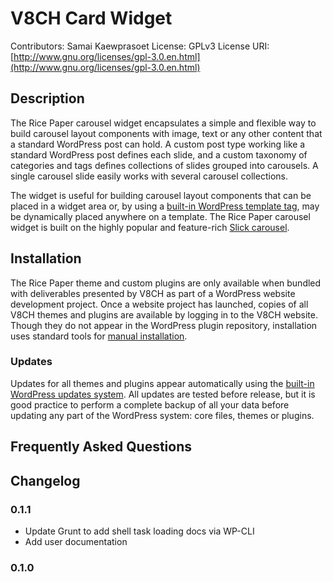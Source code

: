 V8CH Card Widget
================

Contributors: Samai Kaewprasoet
License: GPLv3
License URI: [http://www.gnu.org/licenses/gpl-3.0.en.html](http://www.gnu.org/licenses/gpl-3.0.en.html)

Description
-----------
The Rice Paper carousel widget encapsulates a simple and flexible way to build carousel layout components with image, text or any other content that a standard WordPress post can hold. A custom post type working like a standard WordPress post defines each slide, and a custom taxonomy of categories and tags defines collections of slides grouped into carousels. A single carousel slide easily works with several carousel collections.

The widget is useful for building carousel layout components that can be placed in a widget area or, by using a [built-in WordPress template tag](https://developer.wordpress.org/reference/functions/the_widget/), may be dynamically placed anywhere on a template. The Rice Paper carousel widget is built on the highly popular and feature-rich [Slick carousel](http://kenwheeler.github.io/slick/).

Installation
------------

The Rice Paper theme and custom plugins are only available when bundled with deliverables presented by V8CH as part of a WordPress website development project. Once a website project has launched, copies of all V8CH themes and plugins are available by logging in to the V8CH website. Though they do not appear in the WordPress plugin repository, installation uses standard tools for [manual installation](http://ewp.guide/go/adding-new-plugin).

### Updates

Updates for all themes and plugins appear automatically using the [built-in WordPress updates system](http://ewp.guide/go/keeping-your-site-updated). All updates are tested before release, but it is good practice to perform a complete backup of all your data before updating any part of the WordPress system: core files, themes or plugins.

Frequently Asked Questions
--------------------------

Changelog
---------

### 0.1.1

- Update Grunt to add shell task loading docs via WP-CLI
- Add user documentation

###  0.1.0

